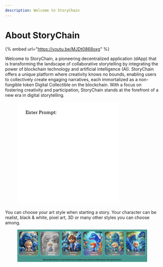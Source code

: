 ```yaml
---
description: Welcome to StoryChain
---
```


# About StoryChain



{% embed url="https://youtu.be/MJDt0868oxg" %}

Welcome to StoryChain, a pioneering decentralized application (dApp) that is transforming the landscape of collaborative storytelling by integrating the power of blockchain technology and artificial intelligence (AI). StoryChain offers a unique platform where creativity knows no bounds, enabling users to collectively create engaging narratives, each immortalized as a non-fungible token Digital Collectible on the blockchain. With a focus on fostering creativity and participation, StoryChain stands at the forefront of a new era in digital storytelling.

<figure><img src=".gitbook/assets/howto.gif" alt=""><figcaption></figcaption></figure>



You can choose your art style when starting a story. Your character can be realist, black & white, pixel art, 3D or many other styles you can choose among.

<figure><img src=".gitbook/assets/styles.png" alt=""><figcaption></figcaption></figure>




